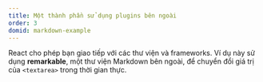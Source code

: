 ```yaml
---
title: Một thành phần sử dụng plugins bên ngoài
order: 3
domid: markdown-example
---
```


React cho phép bạn giao tiếp với các thư viện và frameworks. Ví dụ này sử dụng **remarkable**, một thư viện Markdown bên ngoài, để chuyển đổi giá trị của `<textarea>` trong thời gian thực.